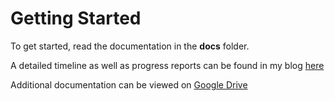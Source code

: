 # Getting Started

To get started, read the documentation in the **docs** folder.

A detailed timeline as well as progress reports can be found in my blog [here](http://home.cc.umanitoba.ca/~ummedini/comp4560/blog.html)

Additional documentation can be viewed on [Google Drive](https://drive.google.com/folderview?id=0B9ZQet4QcnOMN3YtNDFZdW5aaXM&usp=sharing)
